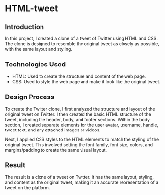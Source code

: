 # HTML-tweet

## Introduction
In this project, I created a clone of a tweet of Twitter using HTML and CSS. The clone is designed to resemble the original tweet as closely as possible, with the same layout and styling.

## Technologies Used

* HTML: Used to create the structure and content of the web page.
* CSS: Used to style the web page and make it look like the original tweet.

## Design Process
To create the Twitter clone, I first analyzed the structure and layout of the original tweet on Twitter. I then created the basic HTML structure of the tweet, including the header, body, and footer sections. Within the body section, I created separate elements for the user avatar, username, handle, tweet text, and any attached images or videos.

Next, I applied CSS styles to the HTML elements to match the styling of the original tweet. This involved setting the font family, font size, colors, and margins/padding to create the same visual layout.

## Result
The result is a clone of a tweet on Twitter. It has the same layout, styling, and content as the original tweet, making it an accurate representation of a tweet on the platform.
